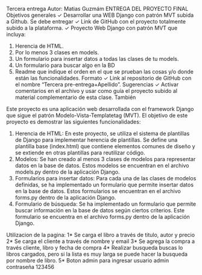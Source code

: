 Tercera entrega
Autor: Matias Guzmám
ENTREGA DEL PROYECTO FINAL
Objetivos generales
✓ Desarrollar una WEB Django con patrón MVT subida a Github.
Se debe entregar
✓ Link de GitHub con el proyecto totalmente subido a la plataforma.
✓ Proyecto Web Django con patrón MVT que incluya:

1. Herencia de HTML.
2. Por lo menos 3 clases en models.
3. Un formulario para insertar datos a todas las clases de tu models.
4. Un formulario para buscar algo en la BD
5. Readme que indique el orden en el que se prueban las cosas y/o
   donde están las funcionalidades.
   Formato
   ✓ Link al repositorio de GitHub con el nombre “Tercera pre-entrega+Apellido”.
   Sugerencias
   ✓ Activar comentarios en el archivo y usar como guía el proyecto subido al material
   complementario de esta clase. También

Este proyecto es una aplicación web desarrollada con el framework Django que sigue el patrón Modelo-Vista-Templatetag (MVT). El objetivo de este proyecto es demostrar las siguientes funcionalidades:

1. Herencia de HTML: En este proyecto, se utiliza el sistema de plantillas de Django para implementar herencia de plantillas. Se define una plantilla base (index.html) que contiene elementos comunes de diseño y se extiende en otras plantillas para reutilizar código.
2. Modelos: Se han creado al menos 3 clases de modelos para representar datos en la base de datos. Estos modelos se encuentran en el archivo models.py dentro de la aplicación Django.
3. Formularios para insertar datos: Para cada una de las clases de modelos definidas, se ha implementado un formulario que permite insertar datos en la base de datos. Estos formularios se encuentran en el archivo forms.py dentro de la aplicación Django.
4. Formulario de búsqueda: Se ha implementado un formulario que permite buscar información en la base de datos según ciertos criterios. Este formulario se encuentra en el archivo forms.py dentro de la aplicación Django.

Utilizacion de la pagina:
1\* Se carga el libro a través de titulo, autor y precio
2\* Se carga el cliente a través de nombre y email
3\* Se agrega la compra a través cliente, libro y fecha de compra
4\* Realizar busqueda buscas lo libros cargados, pero si la lista es muy larga se puede hacer la busqueda por nombre de libro.
5\* Boton admin para ingresar usuario admin contraseña 123456
